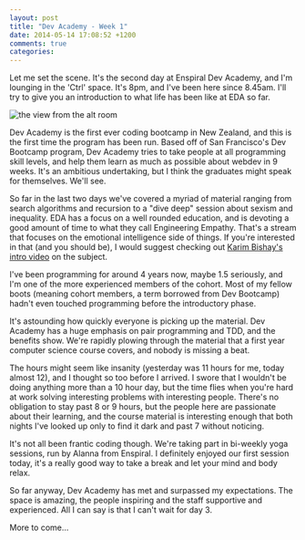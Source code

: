 ```yaml
---
layout: post
title: "Dev Academy - Week 1"
date: 2014-05-14 17:08:52 +1200
comments: true
categories: 
---
```


Let me set the scene. It's the second day at Enspiral Dev Academy, and I'm lounging in the 'Ctrl' space. It's 8pm, and I've been here since 8.45am. I'll try to give you an introduction to what life has been like at EDA so far.

![the view from the alt room](http://i.imgur.com/fg6OXci.jpg)

Dev Academy is the first ever coding bootcamp in New Zealand, and this is the first time the program has been run. Based off of San Francisco's Dev Bootcamp program, Dev Academy tries to take people at all programming skill levels, and help them learn as much as possible about webdev in 9 weeks. It's an ambitious undertaking, but I think the graduates might speak for themselves. We'll see.

So far in the last two days we've covered a myriad of material ranging from search algorithms and recursion to a "dive deep" session about sexism and inequality. EDA has a focus on a well rounded education, and is devoting a good amount of time to what they call Engineering Empathy. That's a stream that focuses on the emotional intelligence side of things. If you're interested in that (and you should be), I would suggest checking out [Karim Bishay's intro video](http://recode.net/2014/04/30/engineering-empathy-tears-and-fears-at-dev-bootcamp/) on the subject.

I've been programming for around 4 years now, maybe 1.5 seriously, and I'm one of the more experienced members of the cohort. Most of my fellow boots (meaning cohort members, a term borrowed from Dev Bootcamp) hadn't even touched programming before the introductory phase.

It's astounding how quickly everyone is picking up the material. Dev Academy has a huge emphasis on pair programming and TDD, and the benefits show. We're rapidly plowing through the material that a first year computer science course covers, and nobody is missing a beat.

The hours might seem like insanity (yesterday was 11 hours for me, today almost 12), and I thought so too before I arrived. I swore that I wouldn't be doing anything more than a 10 hour day, but the time flies when you're hard at work solving interesting problems with interesting people. There's no obligation to stay past 8 or 9 hours, but the people here are passionate about their learning, and the course material is interesting enough that both nights I've looked up only to find it dark and past 7 without noticing.

It's not all been frantic coding though. We're taking part in bi-weekly yoga sessions, run by Alanna from Enspiral. I definitely enjoyed our first session today, it's a really good way to take a break and let your mind and body relax.

So far anyway, Dev Academy has met and surpassed my expectations. The space is amazing, the people inspiring and the staff supportive and experienced. All I can say is that I can't wait for day 3.

More to come...